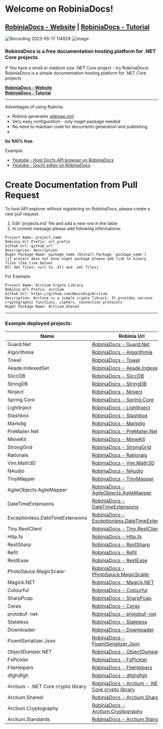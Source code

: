 # Welcome on RobiniaDocs!


## **[RobiniaDocs - Website](https://www.robiniadocs.com)** | **[RobiniaDocs - Tutorial](https://www.robiniadocs.com/d/robiniadocs/articles/intro.html)**

![Recording 2023-05-17 114929](https://github.com/NeuroXiq/RobiniaDocs/assets/19374897/f8fbe700-3ef6-4110-b19d-ce9a07248e01)
![image](https://github.com/NeuroXiq/RobiniaDocs/assets/19374897/c5f849ed-2c78-4eca-98a1-adee82e2b329)

### RobiniaDocs is a free documentation hosting platform for .NET Core projects

If You have a small or medium size .NET Core project - try RobiniaDocs!\
RobiniaDocs is a simple documentation hosting platform for .NET Core projects

**[RobiniaDocs - Website](https://www.robiniadocs.com)**\
**[RobiniaDocs - Tutorial](https://www.robiniadocs.com/d/robiniadocs/articles/intro.html)**

---

Adventages of using Robinia:
- Robinia generates [sitemap.xml](https://www.robiniadocs.com/api/other/sitemaps/sitemap.xml)
- Very easy configuration - only nuget package needed
- No need to maintain code for documents generation and publishing
- 
**Its 100% free**.

Example: 
- [Youtube - Host Docfx API browser on RobiniaDocs](https://youtu.be/sfeM43I_KaU)
- [Youtube - Docfx editor on RobiniaDocs](https://youtu.be/5fSAA1hmpUo)

# Create Documentation from Pull Request
To host API explorer without registering on RobiniaDocs, please create a new pull request.
1. Edit 'projects.md' file and add a new row in the  table
2. In  commit  message please add following informations:

```
Project Name: project_name
Robinia Url Prefix: url_prefix
Github Url: github_url
Description: description
Nuget Package Name: package_name (Install-Package 'package_name')
(if project does not have nuget package please add link to binary files like line below)
Dll Xml files: <url to .dll and .xml files)
```

For Example:

```
Project Name: Arctium Crypto Library
Robinia Url Prefix: arctium
Github Url: https://github.com/NeuroXiq/Arctium
Description: Arctium is a simple crypto library. It provides various cryptographic functions, ciphers, connection protocols
Nuget Package Name: Arctium.Shared
```

---

### Example deployed projects:

|Name|Robinia Url|Github|
|-|-|-|
|Guard.Net|[RobiniaDocs - Guard.Net](https://www.robiniadocs.com/d/guardnet/api/index.html)| [Github](Guard.Net)|
|Algorithmia|[RobiniaDocs - Algorithmia](https://www.robiniadocs.com/d/algorithmi/api/index.html)| [Github](https://github.com/SolutionsDesign/Algorithmia)|
|Towel |[RobiniaDocs - Towel ](https://www.robiniadocs.com/d/towel/api/index.html)| [Github](https://github.com/ZacharyPatten/Towel)|
|Akade.IndexedSet|[RobiniaDocs - Akade.IndexedSet](https://www.robiniadocs.com/d/akadeinde/api/index.html)| [Github](https://github.com/akade/Akade.IndexedSet)|
|SliccDB|[RobiniaDocs - SliccDB](https://www.robiniadocs.com/d/sliccdb/api/index.html)| [Github](https://github.com/pmikstacki/SliccDB)|
|StringDB|[RobiniaDocs - StringDB](https://www.robiniadocs.com/d/stringdb/api/index.html)| [Github](https://github.com/SirJosh3917/StringDB)|
|Ninject|[RobiniaDocs - Ninject](https://www.robiniadocs.com/d/ninject/api/index.html)| [Github](https://github.com/ninject/ninject)|
|Spring.Core|[RobiniaDocs - Spring.Core](https://www.robiniadocs.com/d/springcor/api/index.html)| [Github](https://github.com/spring-projects/spring-net)|
|LightInject |[RobiniaDocs - LightInject ](https://www.robiniadocs.com/d/lightinjec/api/index.html)| [Github](https://github.com/seesharper/LightInject)|
|Stashbox |[RobiniaDocs - Stashbox ](https://www.robiniadocs.com/d/stashbox/api/index.html)| [Github](https://github.com/z4kn4fein/stashbox)|
|Markdig |[RobiniaDocs - Markdig ](https://www.robiniadocs.com/d/markdig/api/index.html)| [Github](https://github.com/xoofx/markdig)|
|PreMailer.Net|[RobiniaDocs - PreMailer.Net](https://www.robiniadocs.com/d/premailer/api/index.html)| [Github](https://github.com/milkshakesoftware/PreMailer.Net)|
|MimeKit |[RobiniaDocs - MimeKit ](https://www.robiniadocs.com/d/mimekit/api/index.html)| [Github](https://github.com/jstedfast/MimeKit)|
|StrongGrid |[RobiniaDocs - StrongGrid ](https://www.robiniadocs.com/d/stronggrid/api/index.html)| [Github](https://github.com/Jericho/StrongGrid)|
|Rationals|[RobiniaDocs - Rationals](https://www.robiniadocs.com/d/rationals/api/index.html)| [Github](https://github.com/tompazourek/Rationals)|
|Vim.Math3D |[RobiniaDocs - Vim.Math3D ](https://www.robiniadocs.com/d/vimmathd/api/index.html)| [Github](https://github.com/vimaec/math3d)|
|NAudio |[RobiniaDocs - NAudio ](https://www.robiniadocs.com/d/naudio/api/index.html)| [Github](https://github.com/naudio/NAudio)|
|TinyMapper |[RobiniaDocs - TinyMapper ](https://www.robiniadocs.com/d/tinymapper/api/index.html)| [Github](https://github.com/TinyMapper/TinyMapper)|
|AgileObjects.AgileMapper|[RobiniaDocs - AgileObjects.AgileMapper](https://www.robiniadocs.com/d/agileobjec/api/index.html)| [Github](https://github.com/agileobjects/AgileMapper)|
|DateTimeExtensions|[RobiniaDocs - DateTimeExtensions](https://www.robiniadocs.com/d/datetimeex/api/index.html)| [Github](https://github.com/joaomatossilva/DateTimeExtensions)|
|Exceptionless.DateTimeExtensions|[RobiniaDocs - Exceptionless.DateTimeExtensions](https://www.robiniadocs.com/d/exceptionl/api/index.html)| [Github](https://github.com/exceptionless/Exceptionless.DateTimeExtensions)|
|Tiny.RestClient|[RobiniaDocs - Tiny.RestClient](https://www.robiniadocs.com/d/tinyrestc/api/index.html)| [Github](https://github.com/jgiacomini/Tiny.RestClient)|
|Http.fs|[RobiniaDocs - Http.fs](https://www.robiniadocs.com/d/httpfs/api/index.html)| [Github](https://github.com/haf/Http.fs)|
|RestSharp |[RobiniaDocs - RestSharp ](https://www.robiniadocs.com/d/restsharp/api/index.html)| [Github](https://github.com/restsharp/RestSharp)|
|Refit |[RobiniaDocs - Refit ](https://www.robiniadocs.com/d/refit/api/index.html)| [Github](https://github.com/reactiveui/refit)|
|RestEase |[RobiniaDocs - RestEase ](https://www.robiniadocs.com/d/restease/api/index.html)| [Github](https://github.com/canton7/RestEase)|
|PhotoSauce.MagicScaler|[RobiniaDocs - PhotoSauce.MagicScaler](https://www.robiniadocs.com/d/photosauce/api/index.html)| [Github](https://github.com/saucecontrol/PhotoSauce)|
|Magick.NET|[RobiniaDocs - Magick.NET](https://www.robiniadocs.com/d/magicknet/api/index.html)| [Github](https://github.com/dlemstra/Magick.NET)|
|Colourful |[RobiniaDocs - Colourful ](https://www.robiniadocs.com/d/colourful/api/index.html)| [Github](https://github.com/tompazourek/Colourful)|
|SharpPcap |[RobiniaDocs - SharpPcap ](https://www.robiniadocs.com/d/sharppcap/api/index.html)| [Github](https://github.com/dotpcap/sharppcap)|
|Ceras |[RobiniaDocs - Ceras ](https://www.robiniadocs.com/d/ceras/api/index.html)| [Github](https://github.com/rikimaru0345/Ceras)|
|protobuf-net|[RobiniaDocs - protobuf-net](https://www.robiniadocs.com/d/protobufn/api/index.html)| [Github](https://github.com/protobuf-net/protobuf-net)|
|Stateless |[RobiniaDocs - Stateless ](https://www.robiniadocs.com/d/stateless/api/index.html)| [Github](https://github.com/dotnet-state-machine/stateless)|
|Downloader |[RobiniaDocs - Downloader ](https://www.robiniadocs.com/d/downloader/api/index.html)| [Github](https://github.com/bezzad/Downloader)|
|FluentSerializer.Json|[RobiniaDocs - FluentSerializer.Json](https://www.robiniadocs.com/d/fluentseri/api/index.html)| [Github](https://github.com/Marvin-Brouwer/FluentSerializer#readme)|
|ObjectDumper.NET|[RobiniaDocs - ObjectDumper.NET](https://www.robiniadocs.com/d/objectdump/api/index.html)| [Github](https://github.com/thomasgalliker/ObjectDumper)|
|FsPickler |[RobiniaDocs - FsPickler ](https://www.robiniadocs.com/d/fspickler/api/index.html)| [Github](https://github.com/mbraceproject/FsPickler)|
|FileHelpers |[RobiniaDocs - FileHelpers ](https://www.robiniadocs.com/d/filehelper/api/index.html)| [Github](https://www.nuget.org/packages/FileHelpers/)|
|dfghdfgh|[RobiniaDocs - dfghdfgh](https://www.robiniadocs.com/d/dfghdfgh/api/index.html)| [Github](dfgh)|
|Arctium - .NET Core crypto library|[RobiniaDocs - Arctium - .NET Core crypto library](https://www.robiniadocs.com/d/arctium/api/index.html)| [Github](https://github.com/NeuroXiq/Arctium)|
|Arctium.Shared|[RobiniaDocs - Arctium.Shared](https://www.robiniadocs.com/d/arctium-shared/api/index.html)| [Github](https://github.com/NeuroXiq/Arctium)|
|Arctium.Cryptography|[RobiniaDocs - Arctium.Cryptography](https://www.robiniadocs.com/d/arctium-cryptography/api/index.html)| [Github](https://github.com/NeuroXiq/Arctium)|
|Arctium.Standards|[RobiniaDocs - Arctium.Standards](https://www.robiniadocs.com/d/arctium-standards/api/index.html)| [Github](https://github.com/NeuroXiq/Arctium)|
